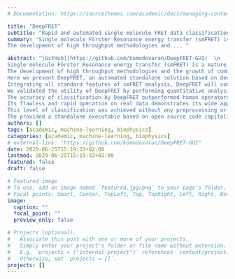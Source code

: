 ```yaml
---
# Documentation: https://sourcethemes.com/academic/docs/managing-content/

title: "DeepFRET"
subtitle: "Rapid and automated single molecule FRET data classification using deep learning"
summary: "Single molecule Förster Resonance energy transfer (smFRET) is a mature and adaptable method for studying the structure of biomolecules and integrating their dynamics into structural biology. 
The development of high throughput methodologies and ... "

abstract: "[GitHub](https://github.com/komodovaran/DeepFRET-GUI)  \n 
Single molecule Förster Resonance energy transfer (smFRET) is a mature and adaptable method for studying the structure of biomolecules and integrating their dynamics into structural biology. 
The development of high throughput methodologies and the growth of commercial instrumentation have outpaced the development of rapid, standardized, and fully automated methodologies to objectively analyze the wealth of produced data. 
Here we present DeepFRET, an automated standalone solution based on deep learning, where the only crucial human intervention in transiting from raw microscope images to histogram of biomolecule behavior, is a user-adjustable quality threshold. 
Integrating all standard features of smFRET analysis, DeepFRET will consequently output common kinetic information metrics for biomolecules. 
We validated the utility of DeepFRET by performing quantitative analysis on simulated, ground truth, data and real smFRET data. 
The accuracy of classification by DeepFRET outperformed human operators and current commonly used hard threshold and reached >95% precision accuracy only requiring a fraction of the time (<1% as compared to human operators) on ground truth data. 
Its flawless and rapid operation on real data demonstrates its wide applicability. 
This level of classification was achieved without any preprocessing or parameter setting by human operators, demonstrating DeepFRET’s capacity to objectively quantify biomolecular dynamics. 
The provided a standalone executable based on open source code capitalises on the widespread adaptation of machine learning and may contribute to the effort of benchmarking smFRET for structural biology insights ."
authors: []
tags: [academic, machine-learning, biophysics]
categories: [academic, machine-learning, biophysics]
# external-link: "https://github.com/komodovaran/DeepFRET-GUI"
date: 2020-06-25T15:19:33+02:00
lastmod: 2020-06-25T15:19:33+02:00
featured: false
draft: false

# Featured image
# To use, add an image named `featured.jpg/png` to your page's folder.
# Focal points: Smart, Center, TopLeft, Top, TopRight, Left, Right, BottomLeft, Bottom, BottomRight.
image:
  caption: ""
  focal_point: ""
  preview_only: false

# Projects (optional).
#   Associate this post with one or more of your projects.
#   Simply enter your project's folder or file name without extension.
#   E.g. `projects = ["internal-project"]` references `content/project/deep-learning/index.md`.
#   Otherwise, set `projects = []`.
projects: []
---
```

